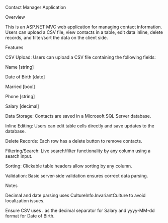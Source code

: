 Contact Manager Application

Overview

This is an ASP.NET MVC web application for managing contact information. Users can upload a CSV file, view contacts in a table, edit data inline, delete records, and filter/sort the data on the client side.

Features

CSV Upload: Users can upload a CSV file containing the following fields:

  Name [string]

  Date of Birth [date]

  Married [bool]

  Phone [string]

  Salary [decimal]

Data Storage: Contacts are saved in a Microsoft SQL Server database.

Inline Editing: Users can edit table cells directly and save updates to the database.

Delete Records: Each row has a delete button to remove contacts.

Filtering/Search: Live search/filter functionality by any column using a search input.

Sorting: Clickable table headers allow sorting by any column.

Validation: Basic server-side validation ensures correct data parsing.


Notes

Decimal and date parsing uses CultureInfo.InvariantCulture to avoid localization issues.

Ensure CSV uses . as the decimal separator for Salary and yyyy-MM-dd format for Date of Birth.


